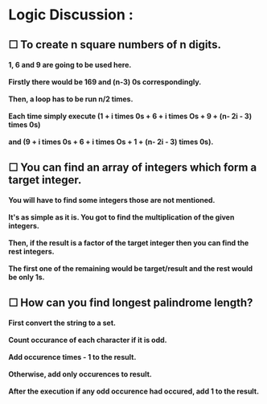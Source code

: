 <h1>Logic Discussion :</h1>

<h2>☐ To create n square numbers of n digits. <br/></h2>
<h4>1, 6 and 9 are going to be used here. <br/> <br/>
  Firstly there would be 169 and (n-3) 0s correspondingly. <br/> <br/>
  Then, a loop has to be run n/2 times. <br/> <br/>
  Each time simply execute (1 + i times 0s + 6 + i times Os + 9 + (n- 2i - 3) times 0s) <br/> <br/>
  and (9 + i times 0s + 6 + i times Os + 1 + (n- 2i - 3) times 0s). <br/> </h4>

<h2>☐ You can find an array of integers which form a target integer. <br/></h2>
<h4>You will have to find some integers those are not mentioned.<br/><br/>
It's as simple as it is. You got to find the multiplication of the given integers. <br/><br/>
Then, if the result is a factor of the target integer then you can find the rest integers. <br/><br/>
The first one of the remaining would be target/result and the rest would be only 1s.<br/></h4>
<h2>☐ How can you find longest palindrome length? <br/></h2>
<h4> First convert the string to a set.<br/><br/>
Count occurance of each character if it is odd.<br/><br/>
Add occurence times - 1 to the result.<br/><br/>
Otherwise, add only occurences to result. <br/> <br/> 
After the execution if any odd occurence had occured, add 1 to the result. <br/>
</h4>


